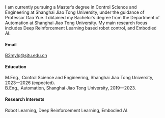 

<!-- [![senli1073](https://img.shields.io/badge/senli1073-github-blue?logo=github)](https://github.com/senli1073) -->

I am currently pursuing a Master’s degree in Control Science and Engineering at Shanghai Jiao Tong University, under the guidance of Professor Gao Yue. I obtained my Bachelor’s degree from the Department of Automation at Shanghai Jiao Tong University. My main research focus includes Deep Reinforcement Learning based robot control, and Embodied AI.

#### Email
B3mylq@sjtu.edu.cn

#### Education
M.Eng., Control Science and Engineering, Shanghai Jiao Tong University, 2023—2026 (expected).\
B.Eng., Automation, Shanghai Jiao Tong University, 2019—2023.

#### Research Interests
Robot Learning, Deep Reinforcement Learning, Embodied AI.

